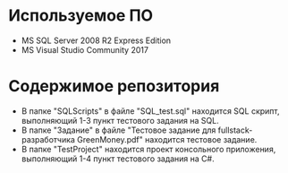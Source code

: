 # Используемое ПО

  - MS SQL Server 2008 R2 Express Edition 
  - MS Visual Studio Community 2017
  
# Содержимое репозитория

  - В папке "SQLScripts" в файле "SQL_test.sql" находится SQL скрипт, выполняющий 1-3 пункт тестового задания на SQL.
  - В папке "Задание" в файле "Тестовое задание для fullstack-разработчика GreenMoney.pdf" находится тестовое задание.
  - В папке "TestProject" находится проект консольного приложения, выполняющий 1-4 пункт тестового задания на C#.